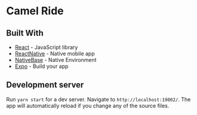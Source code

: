 ﻿# Camel Ride

## Built With

* [React](https://reactjs.org/) - JavaScript library
* [ReactNative](https://facebook.github.io/react-native/) - Native mobile app
* [NativeBase](https://nativebase.io/) - Native Environment
* [Expo](https://expo.io/) - Build your app

## Development server

Run `yarn start` for a dev server. Navigate to `http://localhost:19002/`. The app will automatically reload if you change any of the source files.
